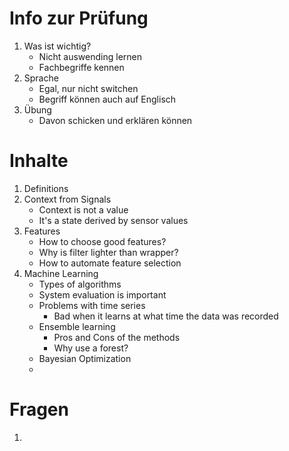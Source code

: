 # Info zur Prüfung
1. Was ist wichtig?
    - Nicht auswending lernen
    - Fachbegriffe kennen
1. Sprache
    - Egal, nur nicht switchen
    - Begriff können auch auf Englisch
1. Übung
    - Davon schicken und erklären können



# Inhalte
1. Definitions
1. Context from Signals
    - Context is not a value
    - It's a state derived by sensor values
1. Features
    - How to choose good features?
    - Why is filter lighter than wrapper?
    - How to automate feature selection
1. Machine Learning
    - Types of algorithms
    - System evaluation is important
    - Problems with time series
        * Bad when it learns at what time the data was recorded
    - Ensemble learning
        * Pros and Cons of the methods
        * Why use a forest?
    - Bayesian Optimization
    - 



# Fragen
1. 

